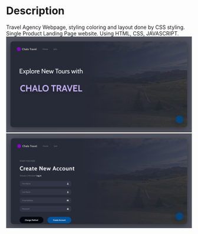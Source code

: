 # Description
Travel Agency Webpage, styling coloring and layout done by CSS styling.
Single Product Landing Page website. Using HTML, CSS, JAVASCRIPT.
![image](images/sample.png)
![image](images/sample1.png)

